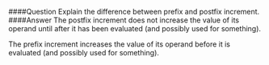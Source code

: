 ####Question
Explain the difference between prefix and postfix increment.  
####Answer
The postfix increment does not increase the value of its operand until after it has been evaluated (and possibly used for something).  

The prefix increment increases the value of its operand before it is evaluated (and possibly used for something).  
